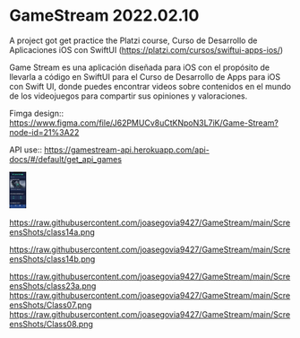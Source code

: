 # GameStream 2022.02.10
A project got get practice the Platzi course, Curso de Desarrollo de Aplicaciones iOS con SwiftUI (https://platzi.com/cursos/swiftui-apps-ios/)

Game Stream es una aplicación diseñada para iOS con el propósito de llevarla a código en SwiftUI para el Curso de Desarrollo de Apps para iOS con Swift UI, donde puedes encontrar videos sobre contenidos en el mundo de los videojuegos para compartir sus opiniones y valoraciones.

Fimga design:: https://www.figma.com/file/J62PMUCv8uCtKNpoN3L7iK/Game-Stream?node-id=21%3A22

API use:: https://gamestream-api.herokuapp.com/api-docs/#/default/get_api_games

<img src="https://raw.githubusercontent.com/joasegovia9427/GameStream/main/ScreensShots/class14a.png" width="30px" data-canonical-src="" style="max-width: 100%;">

<img src="" width="30px" data-canonical-src="" style="max-width: 100%;">
<img src="" width="30px" data-canonical-src="" style="max-width: 100%;">
<img src="" width="30px" data-canonical-src="" style="max-width: 100%;">
<img src="" width="30px" data-canonical-src="" style="max-width: 100%;">
<img src="" width="30px" data-canonical-src="" style="max-width: 100%;">



https://raw.githubusercontent.com/joasegovia9427/GameStream/main/ScreensShots/class14a.png


https://raw.githubusercontent.com/joasegovia9427/GameStream/main/ScreensShots/class14b.png




https://raw.githubusercontent.com/joasegovia9427/GameStream/main/ScreensShots/class23a.png
https://raw.githubusercontent.com/joasegovia9427/GameStream/main/ScreensShots/Class07.png
https://raw.githubusercontent.com/joasegovia9427/GameStream/main/ScreensShots/Class08.png
